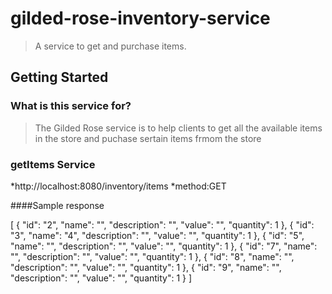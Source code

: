 # gilded-rose-inventory-service

> A service to get and purchase items.


## Getting Started

### What is this service for?

> The Gilded Rose service is to help clients to get all the available items in the store and puchase sertain items frmom the store

### getItems Service

*http://localhost:8080/inventory/items
*method:GET

####Sample response

[
  {
    "id": "2",
    "name": "",
    "description": "",
    "value": "",
    "quantity": 1
  },
  {
    "id": "3",
    "name": "4",
    "description": "",
    "value": "",
    "quantity": 1
  },
  {
    "id": "5",
    "name": "",
    "description": "",
    "value": "",
    "quantity": 1
  },
  {
    "id": "7",
    "name": "",
    "description": "",
    "value": "",
    "quantity": 1
  },
  {
    "id": "8",
    "name": "",
    "description": "",
    "value": "",
    "quantity": 1
  },
  {
    "id": "9",
    "name": "",
    "description": "",
    "value": "",
    "quantity": 1
  }
]
